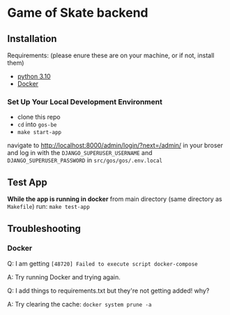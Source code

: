 # Game of Skate backend

## Installation
Requirements:
(please enure these are on your machine, or if not, install them)
 - [python 3.10](https://www.python.org/psf/)
 - [Docker](https://docs.docker.com/get-docker/)

### Set Up Your Local Development Environment
 - clone this repo
 - `cd` into `gos-be`
 - `make start-app`

navigate to [http://localhost:8000/admin/login/?next=/admin/](http://localhost:8000/admin/login/?next=/admin/) in your broser and log in with the `DJANGO_SUPERUSER_USERNAME` and `DJANGO_SUPERUSER_PASSWORD` in 
`src/gos/gos/.env.local`

## Test App
**While the app is running in docker** from main directory (same directory as `Makefile`) run:
`make test-app`


## Troubleshooting

### Docker

Q: I am getting `[48720] Failed to execute script docker-compose`

A: Try running Docker and trying again.

Q: I add things to requirements.txt but they're not getting added! why?

A: Try clearing the cache: `docker system prune -a`
